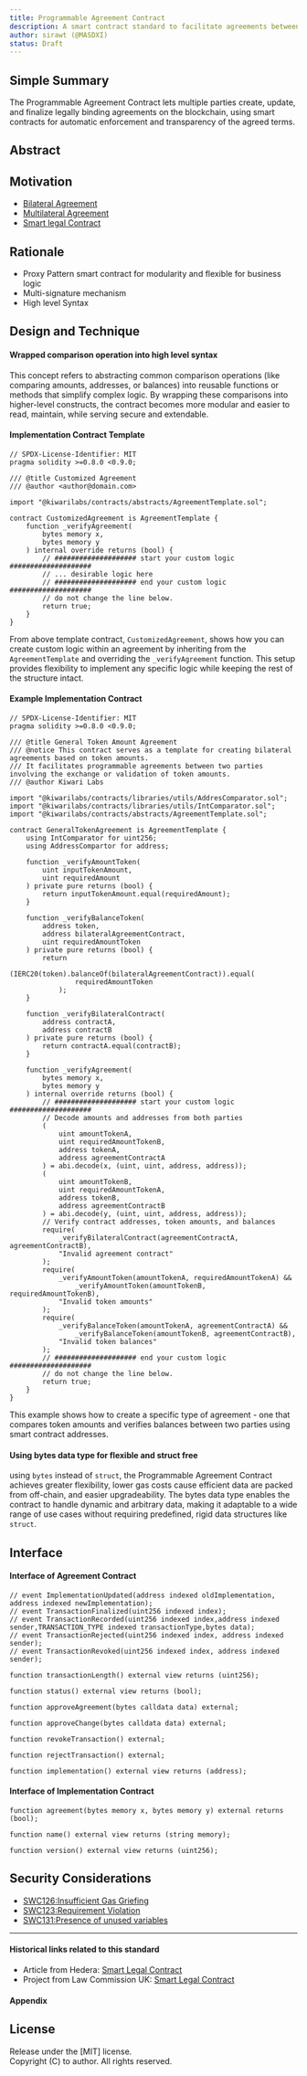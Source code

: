 ```yaml
---
title: Programmable Agreement Contract
description: A smart contract standard to facilitate agreements between multiple parties
author: sirawt (@MASDXI)
status: Draft
---
```


## Simple Summary  
The Programmable Agreement Contract lets multiple parties create, update, and finalize legally binding agreements on the blockchain, using smart contracts for automatic enforcement and transparency of the agreed terms.

## Abstract  

## Motivation  

- [Bilateral Agreement](https://www.law.cornell.edu/wex/bilateral_contract)
- [Multilateral Agreement](https://www.law.cornell.edu/wex/multilateral)
- [Smart legal Contract](https://lawcom.gov.uk/project/smart-contracts)

## Rationale

- Proxy Pattern smart contract for modularity and flexible for business logic 
- Multi-signature mechanism 
- High level Syntax 

## Design and Technique

#### Wrapped comparison operation into high level syntax

This concept refers to abstracting common comparison operations (like comparing amounts, addresses, or balances) into reusable functions or methods that simplify complex logic. By wrapping these comparisons into higher-level constructs, the contract becomes more modular and easier to read, maintain, while serving secure and extendable.

#### Implementation Contract Template
``` solidity
// SPDX-License-Identifier: MIT
pragma solidity >=0.8.0 <0.9.0;

/// @title Customized Agreement
/// @author <author@domain.com>

import "@kiwarilabs/contracts/abstracts/AgreementTemplate.sol";

contract CustomizedAgreement is AgreementTemplate {
    function _verifyAgreement(
        bytes memory x,
        bytes memory y
    ) internal override returns (bool) {
        // #################### start your custom logic ####################
        // ... desirable logic here
        // #################### end your custom logic ####################
        // do not change the line below.
        return true;
    }
}
```
From above template contract, `CustomizedAgreement`, shows how you can create custom logic within an agreement by inheriting from the `AgreementTemplate` and overriding the `_verifyAgreement` function. This setup provides flexibility to implement any specific logic while keeping the rest of the structure intact.

#### Example Implementation Contract

``` solidity
// SPDX-License-Identifier: MIT
pragma solidity >=0.8.0 <0.9.0;

/// @title General Token Amount Agreement
/// @notice This contract serves as a template for creating bilateral agreements based on token amounts.
/// It facilitates programmable agreements between two parties involving the exchange or validation of token amounts.
/// @author Kiwari Labs

import "@kiwarilabs/contracts/libraries/utils/AddresComparator.sol";
import "@kiwarilabs/contracts/libraries/utils/IntComparator.sol";
import "@kiwarilabs/contracts/abstracts/AgreementTemplate.sol";

contract GeneralTokenAgreement is AgreementTemplate {
    using IntComparator for uint256;
    using AddressCompartor for address;

    function _verifyAmountToken(
        uint inputTokenAmount,
        uint requiredAmount
    ) private pure returns (bool) {
        return inputTokenAmount.equal(requiredAmount);
    }

    function _verifyBalanceToken(
        address token,
        address bilateralAgreementContract,
        uint requiredAmountToken
    ) private pure returns (bool) {
        return
            (IERC20(token).balanceOf(bilateralAgreementContract)).equal(
                requiredAmountToken
            );
    }

    function _verifyBilateralContract(
        address contractA,
        address contractB
    ) private pure returns (bool) {
        return contractA.equal(contractB);
    }

    function _verifyAgreement(
        bytes memory x,
        bytes memory y
    ) internal override returns (bool) {
        // #################### start your custom logic ####################
        // Decode amounts and addresses from both parties
        (
            uint amountTokenA,
            uint requiredAmountTokenB,
            address tokenA,
            address agreementContractA
        ) = abi.decode(x, (uint, uint, address, address));
        (
            uint amountTokenB,
            uint requiredAmountTokenA,
            address tokenB,
            address agreementContractB
        ) = abi.decode(y, (uint, uint, address, address));
        // Verify contract addresses, token amounts, and balances
        require(
            _verifyBilateralContract(agreementContractA, agreementContractB),
            "Invalid agreement contract"
        );
        require(
            _verifyAmountToken(amountTokenA, requiredAmountTokenA) &&
                _verifyAmountToken(amountTokenB, requiredAmountTokenB),
            "Invalid token amounts"
        );
        require(
            _verifyBalanceToken(amountTokenA, agreementContractA) &&
                _verifyBalanceToken(amountTokenB, agreementContractB),
            "Invalid token balances"
        );
        // #################### end your custom logic ####################
        // do not change the line below.
        return true;
    }
}
```
This example shows how to create a specific type of agreement - one that compares token amounts and verifies balances between two parties using smart contract addresses.

#### Using bytes data type for flexible and struct free
using `bytes` instead of `struct`, the Programmable Agreement Contract achieves greater flexibility, lower gas costs cause efficient data are packed from off-chain, and easier upgradeability. The bytes data type enables the contract to handle dynamic and arbitrary data, making it adaptable to a wide range of use cases without requiring predefined, rigid data structures like `struct`.

## Interface

#### Interface of Agreement Contract

``` solidity
// event ImplementationUpdated(address indexed oldImplementation, address indexed newImplementation);
// event TransactionFinalized(uint256 indexed index);
// event TransactionRecorded(uint256 indexed index,address indexed sender,TRANSACTION_TYPE indexed transactionType,bytes data);
// event TransactionRejected(uint256 indexed index, address indexed sender);
// event TransactionRevoked(uint256 indexed index, address indexed sender);
```

``` solidity
function transactionLength() external view returns (uint256);
```

``` solidity
function status() external view returns (bool);
```

``` solidity
function approveAgreement(bytes calldata data) external;
```

``` solidity
function approveChange(bytes calldata data) external;
```

``` solidity
function revokeTransaction() external;
```

``` solidity
function rejectTransaction() external;
```

``` solidity
function implementation() external view returns (address);
```

#### Interface of Implementation Contract
``` solidity
function agreement(bytes memory x, bytes memory y) external returns (bool);
```

``` solidity
function name() external view returns (string memory);
```

``` solidity
function version() external view returns (uint256);
```

## Security Considerations

- [SWC126:Insufficient Gas Griefing](https://swcregistry.io/docs/SWC-126/) 
- [SWC123:Requirement Violation](https://swcregistry.io/docs/SWC-123/) 
- [SWC131:Presence of unused variables](https://swcregistry.io/docs/SWC-131/) 

---
#### Historical links related to this standard

- Article from Hedera: [Smart Legal Contract](https://hedera.com/learning/smart-contracts/smart-legal-contracts)
- Project from Law Commission UK: [Smart Legal Contract](https://lawcom.gov.uk/project/smart-contracts)

#### Appendix

## License
Release under the [MIT] license.   
Copyright (C) to author. All rights reserved.